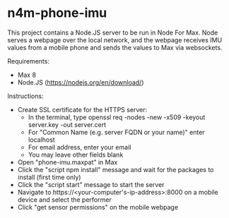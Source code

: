 # n4m-phone-imu
This project contains a Node.JS server to be run in Node For Max. Node serves a webpage over the local network, and the webpage receives IMU values from a mobile phone and sends the values to Max via websockets.

Requirements:
- Max 8
- Node.JS (https://nodejs.org/en/download/)

Instructions:
- Create SSL certificate for the HTTPS server:
	- In the terminal, type openssl req -nodes -new -x509 -keyout server.key -out server.cert
	- For "Common Name (e.g. server FQDN or your name)" enter  localhost
	- For email address, enter your email
	- You may leave other fields blank
- Open "phone-imu.maxpat" in Max
- Click the "script npm install" message and wait for the packages to install (first time only)
- Click the "script start" message to start the server
- Navigate to https://<your-computer's-ip-address>:8000 on a mobile device and select the performer
- Click "get sensor permissions" on the mobile webpage

